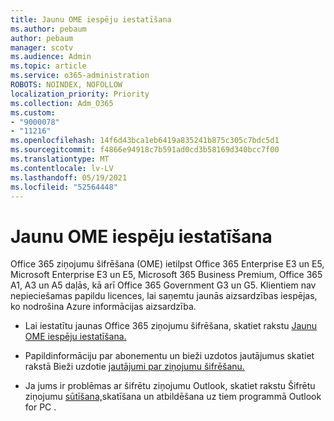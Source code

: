 ```yaml
---
title: Jaunu OME iespēju iestatīšana
ms.author: pebaum
author: pebaum
manager: scotv
ms.audience: Admin
ms.topic: article
ms.service: o365-administration
ROBOTS: NOINDEX, NOFOLLOW
localization_priority: Priority
ms.collection: Adm_O365
ms.custom:
- "9000078"
- "11216"
ms.openlocfilehash: 14f6d43bca1eb6419a835241b875c305c7bdc5d1
ms.sourcegitcommit: f4866e94918c7b591ad0cd3b58169d340bcc7f00
ms.translationtype: MT
ms.contentlocale: lv-LV
ms.lasthandoff: 05/19/2021
ms.locfileid: "52564448"
---
```

# <a name="set-up-new-ome-capabilities"></a>Jaunu OME iespēju iestatīšana

Office 365 ziņojumu šifrēšana (OME) ietilpst Office 365 Enterprise E3 un E5, Microsoft Enterprise E3 un E5, Microsoft 365 Business Premium, Office 365 A1, A3 un A5 daļās, kā arī Office 365 Government G3 un G5. Klientiem nav nepieciešamas papildu licences, lai saņemtu jaunās aizsardzības iespējas, ko nodrošina Azure informācijas aizsardzība. 

- Lai iestatītu jaunas Office 365 ziņojumu šifrēšana, skatiet rakstu [Jaunu OME iespēju iestatīšana.](/microsoft-365/compliance/set-up-new-message-encryption-capabilities)

- Papildinformāciju par abonementu un bieži uzdotos jautājumus skatiet rakstā Bieži uzdotie [jautājumi par ziņojumu šifrēšanu.](/microsoft-365/compliance/ome-faq#what-subscriptions-do-i-need-to-use-the-new-ome-capabilities-)

- Ja jums ir problēmas ar šifrētu ziņojumu Outlook, skatiet rakstu Šifrētu ziņojumu [sūtīšana,](https://support.microsoft.com/en-us/topic/send-view-and-reply-to-encrypted-messages-in-outlook-for-pc-eaa43495-9bbb-4fca-922a-df90dee51980?ui=en-us&rs=en-us&ad=us)skatīšana un atbildēšana uz tiem programmā Outlook for PC .
